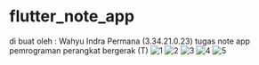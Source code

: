 # flutter_note_app
di buat oleh :
Wahyu Indra Permana (3.34.21.0.23)
tugas note app pemrograman perangkat bergerak (T)
![1](https://user-images.githubusercontent.com/117348907/209199642-ef0faac3-8fd2-4440-9c39-3509627a1fbe.png)
![2](https://user-images.githubusercontent.com/117348907/209199661-0924bfb3-a545-48dd-9e3b-b96d141ec904.png)
![3](https://user-images.githubusercontent.com/117348907/209199676-c7c40836-5887-49bf-a425-64e955283e55.png)
![4](https://user-images.githubusercontent.com/117348907/209199684-ed99571e-dcb8-455a-8dc6-67972b59de4b.png)
![5](https://user-images.githubusercontent.com/117348907/209199698-5e6d28c8-6d03-44f9-8ac8-227cecc9f84e.png)
